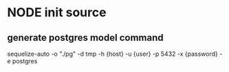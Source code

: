 # NODE init source

## generate postgres model command
sequelize-auto -o "./pg" -d tmp -h {host} -u {user} -p 5432 -x {password} -e postgres
